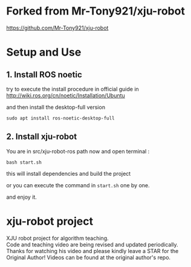 # Forked from Mr-Tony921/xju-robot

https://github.com/Mr-Tony921/xju-robot


# Setup and Use
## 1. Install ROS noetic

try to execute the install procedure in official guide in http://wiki.ros.org/cn/noetic/Installation/Ubuntu

and then install the desktop-full version

```
sudo apt install ros-noetic-desktop-full
```
## 2. Install xju-robot
You are in src/xju-robot-ros path now and open terminal :
```
bash start.sh
```
this will install dependencies and build the project

or you can execute the command in ```start.sh``` one by one.

and enjoy it.

# xju-robot project
XJU robot project for algorithm teaching.<br>
Code and teaching video are being revised and updated periodically.<br>
Thanks for watching his video and please kindly leave a STAR for the Original Author!
Videos can be found at the original author's repo.
